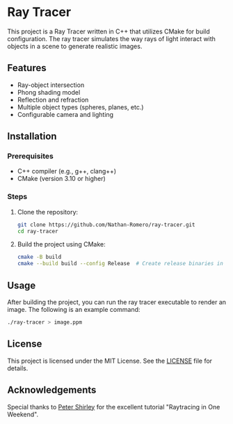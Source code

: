 # Ray Tracer

This project is a Ray Tracer written in C++ that utilizes CMake for build configuration. The ray tracer simulates the way rays of light interact with objects in a scene to generate realistic images.

## Features

- Ray-object intersection
- Phong shading model
- Reflection and refraction
- Multiple object types (spheres, planes, etc.)
- Configurable camera and lighting

## Installation

### Prerequisites

- C++ compiler (e.g., g++, clang++)
- CMake (version 3.10 or higher)

### Steps

1. Clone the repository:
    ```sh
    git clone https://github.com/Nathan-Romero/ray-tracer.git
    cd ray-tracer
    ```

2. Build the project using CMake:
    ```sh
    cmake -B build
    cmake --build build --config Release  # Create release binaries in `build\Release`
    ```

## Usage

After building the project, you can run the ray tracer executable to render an image. The following is an example command:

```sh
./ray-tracer > image.ppm
```

## License

This project is licensed under the MIT License. See the [LICENSE](LICENSE) file for details.

## Acknowledgements

Special thanks to [Peter Shirley](https://github.com/RayTracing) for the excellent tutorial "Raytracing in One Weekend".
